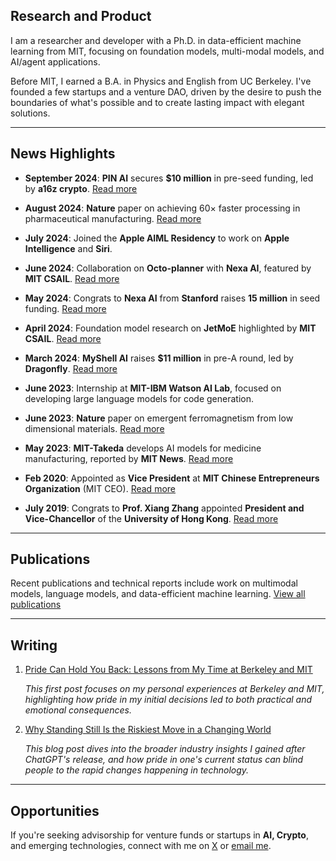 ## **Research and Product**

I am a researcher and developer with a Ph.D. in data-efficient machine learning from MIT, focusing on foundation models, multi-modal models, and AI/agent applications.

Before MIT, I earned a B.A. in Physics and English from UC Berkeley. I've founded a few startups and a venture DAO, driven by the desire to push the boundaries of what's possible and to create lasting impact with elegant solutions.

---

## **News Highlights**

- **September 2024**: **PIN AI** secures **$10 million** in pre-seed funding, led by **a16z crypto**. [Read more](https://x.com/PINAI_IO/status/1833176031714541651)

- **August 2024**: **Nature** paper on achieving 60× faster processing in pharmaceutical manufacturing. [Read more](https://meche.mit.edu/news-media/accelerating-particle-size-distribution-estimation)
  
- **July 2024**: Joined the **Apple AIML Residency** to work on **Apple Intelligence** and **Siri**.

- **June 2024**: Collaboration on **Octo-planner** with **Nexa AI**, featured by **MIT CSAIL**. [Read more](https://x.com/MIT_CSAIL/status/1806354919731179802)

- **May 2024**: Congrats to **Nexa AI** from **Stanford** raises **15 million** in seed funding. [Read more](https://pitchbook.com/profiles/company/530794-99#overview)

- **April 2024**: Foundation model research on **JetMoE** highlighted by **MIT CSAIL**. [Read more](https://x.com/MIT_CSAIL/status/1775916496503656679)

- **March 2024**: **MyShell AI** raises **$11 million** in pre-A round, led by **Dragonfly**. [Read more](https://www.theblock.co/post/285072/web3-ai-platform-myshell-funding)

- **June 2023**: Internship at **MIT-IBM Watson AI Lab**, focused on developing large language models for code generation.

- **June 2023**: **Nature** paper on emergent ferromagnetism from low dimensional materials. [Read more](https://www.nature.com/articles/s41467-023-39002-6)
  
- **May 2023**: **MIT-Takeda** develops AI models for medicine manufacturing, reported by **MIT News**. [Read more](https://news.mit.edu/2023/ai-based-estimator-manufacturing-medicine-0503)

- **Feb 2020**: Appointed as **Vice President** at **MIT Chinese Entrepreneurs Organization** (MIT CEO). [Read more](https://www.chinese-entrepreneurs.mit.edu/our-team)

- **July 2019**: Congrats to **Prof. Xiang Zhang** appointed **President and Vice-Chancellor** of the **University of Hong Kong**. [Read more](https://www.wikiwand.com/en/articles/Xiang_Zhang)

---

## **Publications**

Recent publications and technical reports include work on multimodal models, language models, and data-efficient machine learning. [View all publications](./pages/publications.md)

---

## **Writing**

1. [Pride Can Hold You Back: Lessons from My Time at Berkeley and MIT](./articles/pride-can-hold-you-back.md)

   *This first post focuses on my personal experiences at Berkeley and MIT, highlighting how pride in my initial decisions led to both practical and emotional consequences.*

2. [Why Standing Still Is the Riskiest Move in a Changing World](./articles/why-standing-still-is-risky.md)

   *This blog post dives into the broader industry insights I gained after ChatGPT's release, and how pride in one's current status can blind people to the rapid changes happening in technology.*

---

## **Opportunities**

If you're seeking advisorship for venture funds or startups in **AI, Crypto**, and emerging technologies, connect with me on [X](https://twitter.com/Zhen4good) or [email me](mailto:zguo0525@mit.edu).
